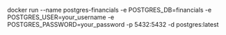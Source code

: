 docker run --name postgres-financials -e POSTGRES_DB=financials -e POSTGRES_USER=your_username -e POSTGRES_PASSWORD=your_password -p 5432:5432 -d postgres:latest